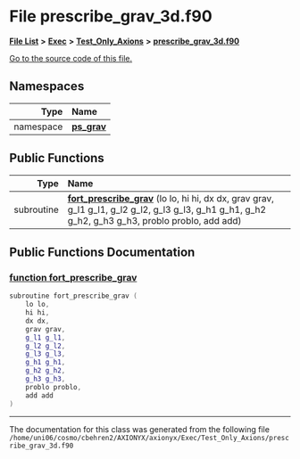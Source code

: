 
# File prescribe\_grav\_3d.f90


[**File List**](files.md) **>** [**Exec**](dir_43a12cefb7942b6f49b5b628aafd3192.md) **>** [**Test\_Only\_Axions**](dir_eb24725df855cf6c732a19e4912f662a.md) **>** [**prescribe\_grav\_3d.f90**](Exec_2Test__Only__Axions_2prescribe__grav__3d_8f90.md)

[Go to the source code of this file.](Exec_2Test__Only__Axions_2prescribe__grav__3d_8f90_source.md)












## Namespaces

| Type | Name |
| ---: | :--- |
| namespace | [**ps\_grav**](namespaceps__grav.md) <br> |






## Public Functions

| Type | Name |
| ---: | :--- |
|  subroutine | [**fort\_prescribe\_grav**](Exec_2Test__Only__Axions_2prescribe__grav__3d_8f90.md#function-fort-prescribe-grav) (lo lo, hi hi, dx dx, grav grav, g\_l1 g\_l1, g\_l2 g\_l2, g\_l3 g\_l3, g\_h1 g\_h1, g\_h2 g\_h2, g\_h3 g\_h3, problo problo, add add) <br> |








## Public Functions Documentation


### <a href="#function-fort-prescribe-grav" id="function-fort-prescribe-grav">function fort\_prescribe\_grav </a>


```cpp
subroutine fort_prescribe_grav (
    lo lo,
    hi hi,
    dx dx,
    grav grav,
    g_l1 g_l1,
    g_l2 g_l2,
    g_l3 g_l3,
    g_h1 g_h1,
    g_h2 g_h2,
    g_h3 g_h3,
    problo problo,
    add add
) 
```



------------------------------
The documentation for this class was generated from the following file `/home/uni06/cosmo/cbehren2/AXIONYX/axionyx/Exec/Test_Only_Axions/prescribe_grav_3d.f90`